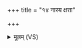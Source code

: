+++
title = "१४ नास्य क्षत्ता"

+++
<details><summary>मूलम् (VS)</summary>

नास्य॑ क्ष॒त्ता नि॒ष्कग्री॑वः सू॒नाना॑मेत्यग्र॒तः।  
यस्मि॑न्रा॒ष्ट्रे नि॑रु॒ध्यते॑ ब्रह्मजा॒याचि॑त्त्या ॥
</details>
